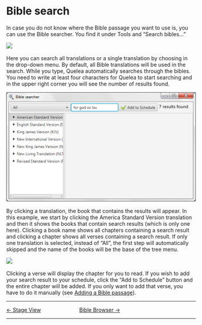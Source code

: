 # Bible search

In case you do not know where the Bible passage you want to use is, you
can use the Bible searcher. You find it under Tools and “Search
bibles...”

![](Quelea_manual-e-067.png)

Here you can search all translations or a single translation by choosing
in the drop-down menu. By default, all Bible translations will be used
in the search. While you type, Quelea automatically searches through the
bibles. You need to write at least four characters for Quelea to start
searching and in the upper right corner you will see the number of
results found.

![](Bible-Searcher.png)

By clicking a translation, the book that contains the results will
appear. In this example, we start by clicking the America Standard
Version translation and then it shows the books that contain search
results (which is only one here). Clicking a book name shows all
chapters containing a search result and clicking a chapter shows all
verses containing a search result. If only one translation is selected,
instead of “All”, the first step will automatically skipped and the name
of the books will be the base of the tree menu.

![](Quelea_manual-e-069.png)

Clicking a verse will display the chapter for you to read. If you wish
to add your search result to your schedule, click the “Add to Schedule”
button and the entire chapter will be added. If you only want to add
that verse, you have to do it manually (see [Adding a Bible
passage](Adding_items_to_Order_of_Service#adding-a-bible-passage "Adding items to Order of Service")).

-----



[← Stage View](Stage_View "Stage View") &nbsp;&nbsp;&nbsp;&nbsp;&nbsp;&nbsp;&nbsp;&nbsp;&nbsp;&nbsp;&nbsp;&nbsp;&nbsp;&nbsp;&nbsp;&nbsp;&nbsp;&nbsp;&nbsp;&nbsp;&nbsp;&nbsp;&nbsp;&nbsp; [Bible
Browser →](Bible_Browser "Bible Browser")

---
